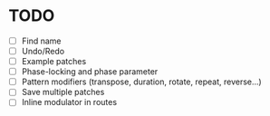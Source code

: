 # TODO

- [ ] Find name
- [ ] Undo/Redo
- [ ] Example patches
- [ ] Phase-locking and phase parameter
- [ ] Pattern modifiers (transpose, duration, rotate, repeat, reverse...)
- [ ] Save multiple patches
- [ ] Inline modulator in routes
